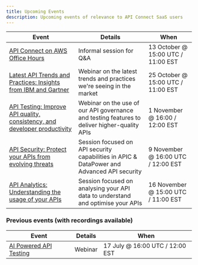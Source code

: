 ```yaml
---
title: Upcoming Events
description: Upcoming events of relevance to API Connect SaaS users
---
```



| Event         | Details     | When |
|--------------|-----------|------------|
| [API Connect on AWS Office Hours](https://ibm.biz/apic-saas-office-hours) | Informal session for Q&A  | 13 October @ 15:00 UTC / 11:00 EST |
| [Latest API Trends and Practices: Insights from IBM and Gartner](https://ibm.webcasts.com/starthere.jsp?ei=1636281&tp_key=ad1cd73bb1) | Webinar on the latest trends and practices we're seeing in the market | 25 October @ 15:00 UTC / 11:00 EST |  
| [API Testing: Improve API quality, consistency, and developer productivity](https://ibm.webcasts.com/starthere.jsp?ei=1636282&tp_key=64d0ca091a) | Webinar on the use of our API governance and testing features to deliver higher-quality APIs  | 1 November @ 16:00 / 12:00 EST |
| [API Security: Protect your APIs from evolving threats](https://ibm.webcasts.com/starthere.jsp?ei=1636283&tp_key=69552fe99a) | Session focused on API security capabilities in APIC & DataPower and Advanced API security  | 9 November @ 16:00 UTC / 12:00 EST |
| [API Analytics: Understanding the usage of your APIs](https://ibm.webcasts.com/starthere.jsp?ei=1636413&tp_key=4083b5ee0c) | Session focused on analysing your API data to understand and optimise your APIs | 16 November @ 15:00 UTC / 11:00 EST |



### Previous events (with recordings available)

| Event         | Details     | When |
|--------------|-----------|------------|
| [AI Powered API Testing](https://www.crowdcast.io/c/api-connect-ai-powered-api-testing) | Webinar | 17 July @ 16:00 UTC / 12:00 EST |
